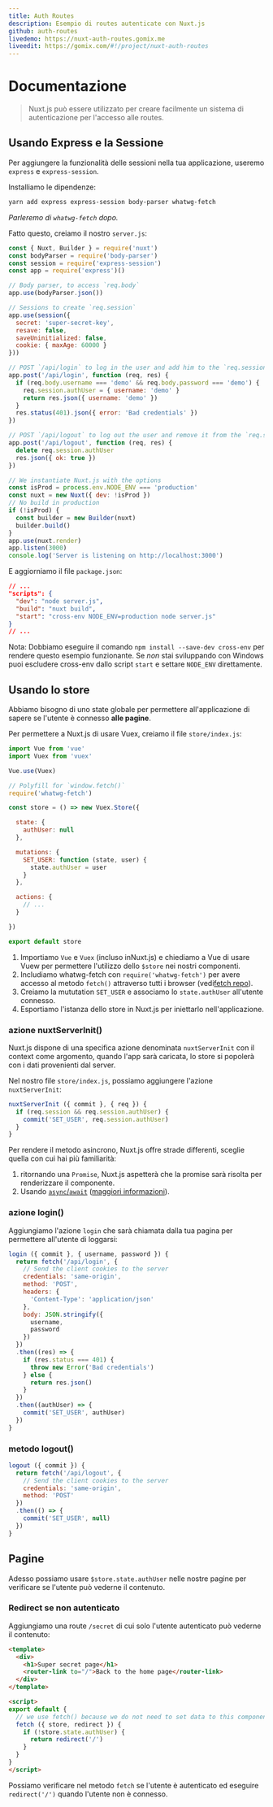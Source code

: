 ```yaml
---
title: Auth Routes
description: Esempio di routes autenticate con Nuxt.js
github: auth-routes
livedemo: https://nuxt-auth-routes.gomix.me
liveedit: https://gomix.com/#!/project/nuxt-auth-routes
---
```


# Documentazione

> Nuxt.js può essere utilizzato per creare facilmente un sistema di autenticazione per l'accesso alle routes.

## Usando Express e la Sessione

Per aggiungere la funzionalità delle sessioni nella tua applicazione, useremo `express` e `express-session`.

Installiamo le dipendenze:

```bash
yarn add express express-session body-parser whatwg-fetch
```

*Parleremo di `whatwg-fetch` dopo.*

Fatto questo, creiamo il nostro `server.js`:

```js
const { Nuxt, Builder } = require('nuxt')
const bodyParser = require('body-parser')
const session = require('express-session')
const app = require('express')()

// Body parser, to access `req.body`
app.use(bodyParser.json())

// Sessions to create `req.session`
app.use(session({
  secret: 'super-secret-key',
  resave: false,
  saveUninitialized: false,
  cookie: { maxAge: 60000 }
}))

// POST `/api/login` to log in the user and add him to the `req.session.authUser`
app.post('/api/login', function (req, res) {
  if (req.body.username === 'demo' && req.body.password === 'demo') {
    req.session.authUser = { username: 'demo' }
    return res.json({ username: 'demo' })
  }
  res.status(401).json({ error: 'Bad credentials' })
})

// POST `/api/logout` to log out the user and remove it from the `req.session`
app.post('/api/logout', function (req, res) {
  delete req.session.authUser
  res.json({ ok: true })
})

// We instantiate Nuxt.js with the options
const isProd = process.env.NODE_ENV === 'production'
const nuxt = new Nuxt({ dev: !isProd })
// No build in production
if (!isProd) {
  const builder = new Builder(nuxt)
  builder.build()
}
app.use(nuxt.render)
app.listen(3000)
console.log('Server is listening on http://localhost:3000')
```

E aggiorniamo il file `package.json`:

```json
// ...
"scripts": {
  "dev": "node server.js",
  "build": "nuxt build",
  "start": "cross-env NODE_ENV=production node server.js"
}
// ...
```

Nota: Dobbiamo eseguire il comando `npm install --save-dev cross-env` per rendere questo esempio funzionante. Se *non* stai sviluppando con Windows puoi escludere cross-env dallo script `start` e settare `NODE_ENV` direttamente.

## Usando lo store

Abbiamo bisogno di uno state globale per permettere all'applicazione di sapere se l'utente è connesso **alle pagine**.

Per permettere a Nuxt.js di usare Vuex, creiamo il file `store/index.js`:

```js
import Vue from 'vue'
import Vuex from 'vuex'

Vue.use(Vuex)

// Polyfill for `window.fetch()`
require('whatwg-fetch')

const store = () => new Vuex.Store({

  state: {
    authUser: null
  },

  mutations: {
    SET_USER: function (state, user) {
      state.authUser = user
    }
  },

  actions: {
    // ...
  }

})

export default store
```

1. Importiamo `Vue` e `Vuex` (incluso inNuxt.js) e chiediamo a Vue di usare Vuew per permettere l'utilizzo dello `$store` nei nostri componenti.
2. Includiamo whatwg-fetch con `require('whatwg-fetch')` per avere accesso al metodo `fetch()` attraverso tutti i browser (vedi[fetch repo](https://github.com/github/fetch)).
3. Creiamo la mututation `SET_USER` e associamo lo `state.authUser` all'utente connesso.
4. Esportiamo l'istanza dello store in Nuxt.js per iniettarlo nell'applicazione.

### azione nuxtServerInit()

Nuxt.js dispone di una specifica azione denominata `nuxtServerInit` con il context come argomento, quando l'app sarà caricata, lo store si popolerà con i dati provenienti dal server.

Nel nostro file `store/index.js`, possiamo aggiungere l'azione `nuxtServerInit`:

```js
nuxtServerInit ({ commit }, { req }) {
  if (req.session && req.session.authUser) {
    commit('SET_USER', req.session.authUser)
  }
}
```

Per rendere il metodo asincrono, Nuxt.js offre strade differenti, sceglie quella con cui hai più familiarità:

1. ritornando una `Promise`, Nuxt.js aspetterà che la promise sarà risolta per renderizzare il componente.
2. Usando [`async`/`await`](https://github.com/lukehoban/ecmascript-asyncawait) ([maggiori informazioni](https://zeit.co/blog/async-and-await)).

### azione login()

Aggiungiamo l'azione `login` che sarà chiamata dalla tua pagina per permettere all'utente di loggarsi:

```js
login ({ commit }, { username, password }) {
  return fetch('/api/login', {
    // Send the client cookies to the server
    credentials: 'same-origin',
    method: 'POST',
    headers: {
      'Content-Type': 'application/json'
    },
    body: JSON.stringify({
      username,
      password
    })
  })
  .then((res) => {
    if (res.status === 401) {
      throw new Error('Bad credentials')
    } else {
      return res.json()
    }
  })
  .then((authUser) => {
    commit('SET_USER', authUser)
  })
}
```

### metodo logout()

```js
logout ({ commit }) {
  return fetch('/api/logout', {
    // Send the client cookies to the server
    credentials: 'same-origin',
    method: 'POST'
  })
  .then(() => {
    commit('SET_USER', null)
  })
}
```

## Pagine

Adesso possiamo usare `$store.state.authUser` nelle nostre pagine per verificare se l'utente può vederne il contenuto.

### Redirect se non autenticato

Aggiungiamo una route `/secret` di cui solo l'utente autenticato può vederne il contenuto:

```html
<template>
  <div>
    <h1>Super secret page</h1>
    <router-link to="/">Back to the home page</router-link>
  </div>
</template>

<script>
export default {
  // we use fetch() because we do not need to set data to this component
  fetch ({ store, redirect }) {
    if (!store.state.authUser) {
      return redirect('/')
    }
  }
}
</script>
```

Possiamo verificare nel metodo `fetch` se l'utente è autenticato ed eseguire `redirect('/')` quando l'utente non è connesso.
